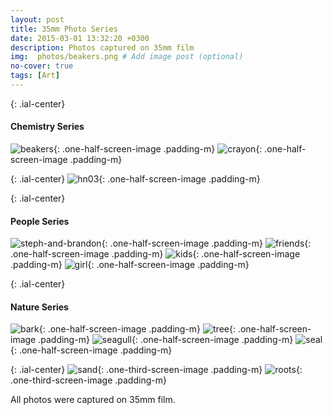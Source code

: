 ```yaml
---
layout: post
title: 35mm Photo Series
date: 2015-03-01 13:32:20 +0300
description: Photos captured on 35mm film
img:  photos/beakers.png # Add image post (optional)
no-cover: true
tags: [Art]
---
```


{: .ial-center}
#### Chemistry Series
![beakers]({{site.baseurl}}/assets/img/photos/beakers.png){: .one-half-screen-image .padding-m}
![crayon]({{site.baseurl}}/assets/img/photos/crayon.png){: .one-half-screen-image .padding-m}

{: .ial-center}
![hn03]({{site.baseurl}}/assets/img/photos/hn03.png){: .one-half-screen-image .padding-m}

{: .ial-center}
#### People Series

![steph-and-brandon]({{site.baseurl}}/assets/img/photos/steph-and-brandon.png){: .one-half-screen-image .padding-m}
![friends]({{site.baseurl}}/assets/img/photos/friends.png){: .one-half-screen-image .padding-m}
![kids]({{site.baseurl}}/assets/img/photos/kids.png){: .one-half-screen-image .padding-m}
![girl]({{site.baseurl}}/assets/img/photos/girl.png){: .one-half-screen-image .padding-m}


{: .ial-center}
#### Nature Series
![bark]({{site.baseurl}}/assets/img/photos/bark.png){: .one-half-screen-image .padding-m}
![tree]({{site.baseurl}}/assets/img/photos/tree.png){: .one-half-screen-image .padding-m}
![seagull]({{site.baseurl}}/assets/img/photos/seagull.png){: .one-half-screen-image .padding-m}
![seal]({{site.baseurl}}/assets/img/photos/seal.png){: .one-half-screen-image .padding-m}

{: .ial-center}
![sand]({{site.baseurl}}/assets/img/photos/sand.png){: .one-third-screen-image .padding-m}
![roots]({{site.baseurl}}/assets/img/photos/roots.png){: .one-third-screen-image .padding-m}

All photos were captured on 35mm film.